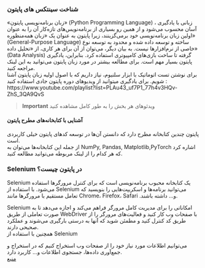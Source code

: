 ### شناخت سینتکس های پایتون

<p>
«زبان برنامه‌نویسی پایتون» 
(Python Programming Language)
، زبانی با یادگیری آسان محسوب می‌شود و از همین رو بسیاری از برنامه‌نویس‌های تازه‌کار آن را به عنوان اولین زبان برنامه‌نویسی خود برمی‌گزینند، زیرا پایتون به عنوان یک «زبان همه‌منظوره» 
(General-Purpose Language)
 ساخته و توسعه داده شده و محدود به توسعه نوع خاصی از نرم‌افزارها نیست. به بیان دیگر، می‌توان از آن برای هر کاری، از «تحلیل داده» 
(Data Analysis)
گرفته تا ساخت بازی‌های کامپیوتری استفاده کرد. بنابراین، یادگیری پایتون بسیار مهم است. برای مطالعه بیشتر در مورد زبان پایتون می‌توانید به این لینک مراجعه کنید.<br>
برای نوشتن تست اتوماتیک با ابزار سلنیوم، نیاز داریم که با اصول اولیه زبان پایتون آشنا شویم. برای یادگیری میتوانید  از ویدیوهای دوره پایتون جادی استفاده کنید : <br>
https://www.youtube.com/playlist?list=PLAu43_uf7P1_77h4v3HQv-ZhS_3QA9QvS

> **Important**
> ویدئوهای هر بخش را به طور کامل مشاهده کنید 

</p>

#### آشنایی با کتابخانه‌های مطرح پایتون

<p>
 پایتون چندین کتابخانه مطرح دارد که دانستن آن‌ها در توسعه کد‌های پایتون خیلی کاربردی است.<br>
از جمله این کتابخانه‌ها می‌توان به 
NumPy, Pandas, Matplotlib,PyTorch
اشاره کرد که هر کدام را از لینک مربوطه می‌توانید مطالعه کنید.
</p>

### Selenium در پایتون چیست؟
<p>
 Selenium
یک کتابخانه محبوب برنامه‌نویسی است که برای کنترل مرورگرها استفاده می‌شود. با استفاده از 
Selenium
 می‌توانید برنامه‌ها و اسکریپت‌هایی را بنویسید که تعامل مستقیم با مرورگرها مانند 
Chrome، Firefox، Safari
.و... داشته باشند.
</p>
<p>
 Selenium
امکاناتی را برای مدیریت کامل مرورگر فراهم می‌کند و اجازه می‌دهد تا به صورت تعاملی از طریق 
WebDriver
با صفحات وب کار کنید و فعالیت‌های مرورگر را از طریق کد کنترل کنید و مطمئن شوید که آنها به درستی بارگیری می‌شوند و عملکرد صحیحی دارند. <br>
همچنین با استفاده از 
Selenium

می‌توانیم اطلاعات مورد نیاز خود را از صفحات وب استخراج کنیم که در استخراج و جمع‌آوری داده‌ها، جستجوی اطلاعات و… کاربرد دارد. <br>
[منبع](https://faradars.org/courses/get-to-know-the-selenium-package-in-python-fvit98051s10)
</p>

